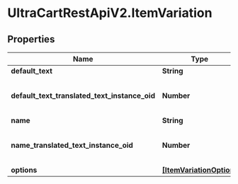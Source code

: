 # UltraCartRestApiV2.ItemVariation

## Properties

Name | Type | Description | Notes
------------ | ------------- | ------------- | -------------
**default_text** | **String** | Default text | [optional] 
**default_text_translated_text_instance_oid** | **Number** | Default text translated text instance id | [optional] 
**name** | **String** | Name | [optional] 
**name_translated_text_instance_oid** | **Number** | Name translated text instance id | [optional] 
**options** | [**[ItemVariationOption]**](ItemVariationOption.md) | Options | [optional] 



